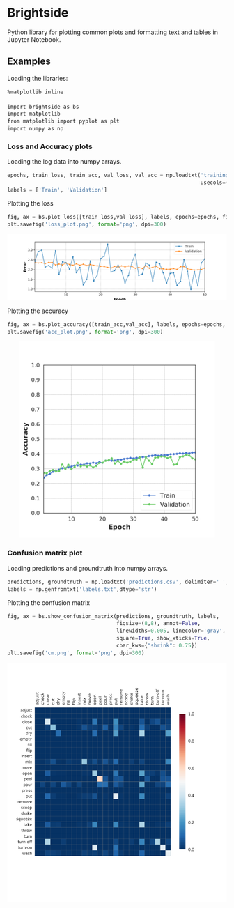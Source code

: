 # Brightside

Python library for plotting common plots and formatting text and tables in Jupyter Notebook.

## Examples

Loading the libraries:


```bash
%matplotlib inline

import brightside as bs
import matplotlib
from matplotlib import pyplot as plt
import numpy as np
```

### Loss and Accuracy plots

Loading the log data into numpy arrays.

```python
epochs, train_loss, train_acc, val_loss, val_acc = np.loadtxt('training.log', delimiter=' ', 
                                                              usecols=(1, 3, 5, 7, 9), unpack=True)
labels = ['Train', 'Validation']
```

Plotting the loss

```python
fig, ax = bs.plot_loss([train_loss,val_loss], labels, epochs=epochs, figsize=(10,3))
plt.savefig('loss_plot.png', format='png', dpi=300)
```
<center><img src="examples/loss_plot.png"></img></center>

Plotting the accuracy

```python
fig, ax = bs.plot_accuracy([train_acc,val_acc], labels, epochs=epochs, figsize=(5,5))
plt.savefig('acc_plot.png', format='png', dpi=300)
```
<center><img src="examples/acc_plot.png" height="450"></img></center>

### Confusion matrix plot

Loading predictions and groundtruth into numpy arrays.

```python
predictions, groundtruth = np.loadtxt('predictions.csv', delimiter=' ', unpack=True)
labels = np.genfromtxt('labels.txt',dtype='str')
```

Plotting the confusion matrix

```python
fig, ax = bs.show_confusion_matrix(predictions, groundtruth, labels,
                                   figsize=(8,8), annot=False,
                                   linewidths=0.005, linecolor='gray',
                                   square=True, show_xticks=True,
                                   cbar_kws={"shrink": 0.75})
plt.savefig('cm.png', format='png', dpi=300)
```

<center><img src="examples/cm.png" height="550"></img></center>

